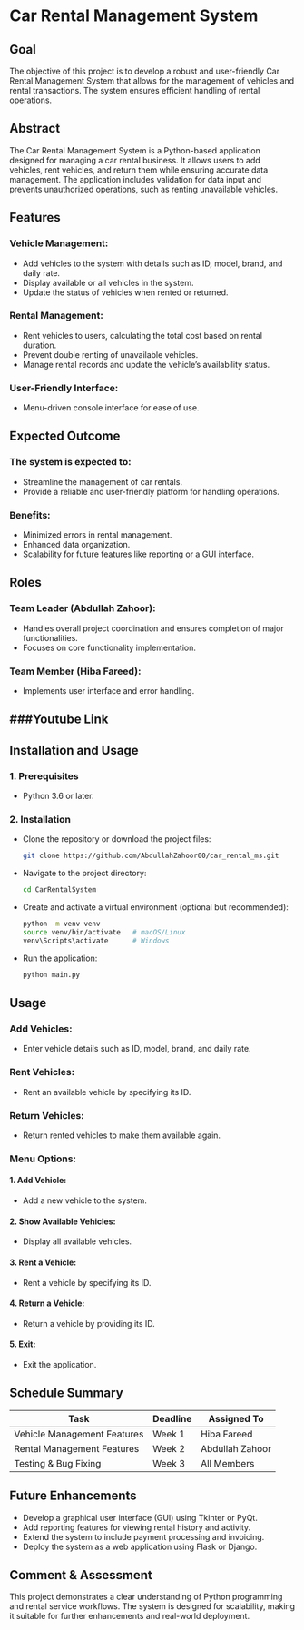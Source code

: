 # Car Rental Management System

## Goal

The objective of this project is to develop a robust and user-friendly Car Rental Management System that allows for the management of vehicles and rental transactions. The system ensures efficient handling of rental operations.

## Abstract

The Car Rental Management System is a Python-based application designed for managing a car rental business. It allows users to add vehicles, rent vehicles, and return them while ensuring accurate data management. The application includes validation for data input and prevents unauthorized operations, such as renting unavailable vehicles.

## Features

### Vehicle Management:
- Add vehicles to the system with details such as ID, model, brand, and daily rate.
- Display available or all vehicles in the system.
- Update the status of vehicles when rented or returned.

### Rental Management:
- Rent vehicles to users, calculating the total cost based on rental duration.
- Prevent double renting of unavailable vehicles.
- Manage rental records and update the vehicle’s availability status.

### User-Friendly Interface:
- Menu-driven console interface for ease of use.

## Expected Outcome

### The system is expected to:
- Streamline the management of car rentals.
- Provide a reliable and user-friendly platform for handling operations.

### Benefits:
- Minimized errors in rental management.
- Enhanced data organization.
- Scalability for future features like reporting or a GUI interface.

## Roles

### Team Leader (Abdullah Zahoor):
- Handles overall project coordination and ensures completion of major functionalities.
- Focuses on core functionality implementation.

### Team Member (Hiba Fareed):
- Implements user interface and error handling.

###Youtube Link
-

## Installation and Usage

### 1. Prerequisites
- Python 3.6 or later.

### 2. Installation
- Clone the repository or download the project files:
  ```bash
  git clone https://github.com/AbdullahZahoor00/car_rental_ms.git
  ```

- Navigate to the project directory:
  ```bash
  cd CarRentalSystem
  ```

- Create and activate a virtual environment (optional but recommended):
  ```bash
  python -m venv venv
  source venv/bin/activate   # macOS/Linux
  venv\Scripts\activate      # Windows
  ```

- Run the application:
  ```bash
  python main.py
  ```

## Usage

### Add Vehicles:
- Enter vehicle details such as ID, model, brand, and daily rate.

### Rent Vehicles:
- Rent an available vehicle by specifying its ID.

### Return Vehicles:
- Return rented vehicles to make them available again.

### Menu Options:
#### 1. Add Vehicle:
- Add a new vehicle to the system.

#### 2. Show Available Vehicles:
- Display all available vehicles.

#### 3. Rent a Vehicle:
- Rent a vehicle by specifying its ID.

#### 4. Return a Vehicle:
- Return a vehicle by providing its ID.

#### 5. Exit:
- Exit the application.

## Schedule Summary

| Task                        | Deadline  | Assigned To      |
|-----------------------------|-----------|------------------|
| Vehicle Management Features | Week 1    | Hiba Fareed      |
| Rental Management Features  | Week 2    | Abdullah Zahoor  |
| Testing & Bug Fixing        | Week 3    | All Members      |

## Future Enhancements

- Develop a graphical user interface (GUI) using Tkinter or PyQt.
- Add reporting features for viewing rental history and activity.
- Extend the system to include payment processing and invoicing.
- Deploy the system as a web application using Flask or Django.

## Comment & Assessment

This project demonstrates a clear understanding of Python programming and rental service workflows. The system is designed for scalability, making it suitable for further enhancements and real-world deployment.
